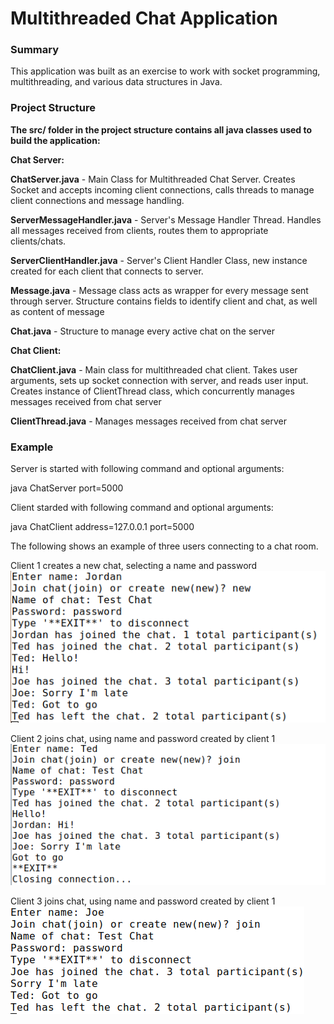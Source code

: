 # Multithreaded Chat Application

### Summary

This application was built as an exercise to work with socket programming, multithreading, and various data structures in Java.



### Project Structure



**The src/ folder in the project structure contains all java classes used to build the application:**

**Chat Server:**

**ChatServer.java** - Main Class for Multithreaded Chat Server. Creates Socket and accepts incoming client connections, calls threads to manage client connections and message handling.

**ServerMessageHandler.java** - Server's Message Handler Thread. Handles all messages received from clients, routes them to appropriate clients/chats.

**ServerClientHandler.java** - Server's Client Handler Class, new instance created for each client that connects to server.


**Message.java** - Message class acts as wrapper for every message sent through server. Structure contains fields to identify client and chat, as well as content of message

**Chat.java** - Structure to manage every active chat on the server


**Chat Client:**

**ChatClient.java** - Main class for multithreaded chat client. Takes user arguments, sets up socket connection with server, and reads user input. Creates instance of ClientThread class, which concurrently manages messages received from chat server

**ClientThread.java** - Manages messages received from chat server




### Example

Server is started with following command and optional arguments:

java ChatServer port=5000

Client starded with following command and optional arguments:

java ChatClient  address=127.0.0.1 port=5000

The following shows an example of three users connecting to a chat room.

Client 1 creates a new chat, selecting a name and password
![Client 1 Example](/example_graphics/client1.png)

Client 2 joins chat, using name and password created by client 1
![Client 2 Example](/example_graphics/client2.png)

Client 3 joins chat, using name and password created by client 1
![Client 3 Example](/example_graphics/client3.png)
